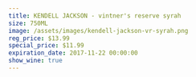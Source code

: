 ```yaml
---
title: KENDELL JACKSON - vintner's reserve syrah
size: 750ML
image: /assets/images/kendell-jackson-vr-syrah.png
reg_price: $13.99
special_price: $11.99
expiration_date: 2017-11-22 00:00:00
show_wine: true
---
```



